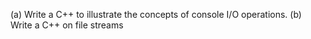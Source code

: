 
(a) Write a C++ to illustrate the concepts of console I/O operations. (b) Write a C++ on file streams
